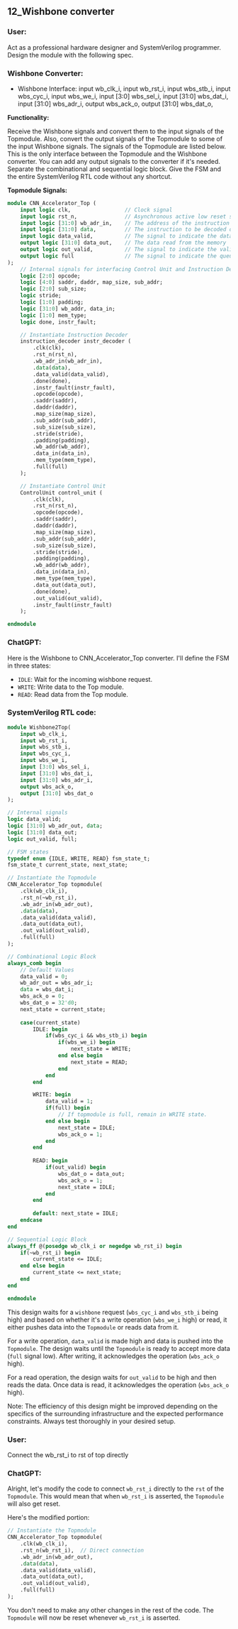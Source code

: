 ## 12_Wishbone converter
### User:
Act as a professional hardware designer and SystemVerilog programmer. Design the module with the following spec.

### Wishbone Converter:

- Wishbone Interface:
    input wb_clk_i,
    input wb_rst_i,
    input wbs_stb_i,
    input wbs_cyc_i,
    input wbs_we_i,
    input [3:0] wbs_sel_i,
    input [31:0] wbs_dat_i,
    input [31:0] wbs_adr_i,
    output wbs_ack_o,
    output [31:0] wbs_dat_o,

**Functionality:**

Receive the Wishbone signals and convert them to the input signals of the Topmodule. Also, convert the output signals of the Topmodule to some of the input Wishbone signals.
The signals of the Topmodule are listed below. This is the only interface between the Topmodule and the Wishbone converter.
You can add any output signals to the converter if it's needed.
Separate the combinational and sequential logic block. Give the FSM and the entire SystemVerilog RTL code without any shortcut.

**Topmodule Signals:**
```systemverilog
module CNN_Accelerator_Top (
    input logic clk,                 // Clock signal
    input logic rst_n,               // Asynchronous active low reset signal
    input logic [31:0] wb_adr_in,    // The address of the instruction or the image pixel
    input logic [31:0] data,         // The instruction to be decoded or the image pixel to be loaded
    input logic data_valid,          // The signal to indicate the data is valid
    output logic [31:0] data_out,    // The data read from the memory
    output logic out_valid,          // The signal to indicate the validity of the data (used when opcode is Store)
    output logic full                // The signal to indicate the queues are full
);
    // Internal signals for interfacing Control Unit and Instruction Decoder
    logic [2:0] opcode;
    logic [4:0] saddr, daddr, map_size, sub_addr;
    logic [2:0] sub_size;
    logic stride;
    logic [1:0] padding;
    logic [31:0] wb_addr, data_in;
    logic [1:0] mem_type;
    logic done, instr_fault;

    // Instantiate Instruction Decoder
    instruction_decoder instr_decoder (
        .clk(clk),
        .rst_n(rst_n),
        .wb_adr_in(wb_adr_in),
        .data(data),
        .data_valid(data_valid),
        .done(done),
        .instr_fault(instr_fault),
        .opcode(opcode),
        .saddr(saddr),
        .daddr(daddr),
        .map_size(map_size),
        .sub_addr(sub_addr),
        .sub_size(sub_size),
        .stride(stride),
        .padding(padding),
        .wb_addr(wb_addr),
        .data_in(data_in),
        .mem_type(mem_type),
        .full(full)
    );

    // Instantiate Control Unit
    ControlUnit control_unit (
        .clk(clk),
        .rst_n(rst_n),
        .opcode(opcode),
        .saddr(saddr),
        .daddr(daddr),
        .map_size(map_size),
        .sub_addr(sub_addr),
        .sub_size(sub_size),
        .stride(stride),
        .padding(padding),
        .wb_addr(wb_addr),
        .data_in(data_in),
        .mem_type(mem_type),
        .data_out(data_out),
        .done(done),
        .out_valid(out_valid),
        .instr_fault(instr_fault)
    );

endmodule
```

### ChatGPT:
Here is the Wishbone to CNN_Accelerator_Top converter. I'll define the FSM in three states:

- `IDLE`: Wait for the incoming wishbone request.
- `WRITE`: Write data to the Top module.
- `READ`: Read data from the Top module.

### SystemVerilog RTL code:

```systemverilog
module Wishbone2Top(
    input wb_clk_i,
    input wb_rst_i,
    input wbs_stb_i,
    input wbs_cyc_i,
    input wbs_we_i,
    input [3:0] wbs_sel_i,
    input [31:0] wbs_dat_i,
    input [31:0] wbs_adr_i,
    output wbs_ack_o,
    output [31:0] wbs_dat_o
);

// Internal signals
logic data_valid;
logic [31:0] wb_adr_out, data;
logic [31:0] data_out;
logic out_valid, full;

// FSM states
typedef enum {IDLE, WRITE, READ} fsm_state_t;
fsm_state_t current_state, next_state;

// Instantiate the Topmodule
CNN_Accelerator_Top topmodule(
    .clk(wb_clk_i),
    .rst_n(~wb_rst_i),
    .wb_adr_in(wb_adr_out),
    .data(data),
    .data_valid(data_valid),
    .data_out(data_out),
    .out_valid(out_valid),
    .full(full)
);

// Combinational Logic Block
always_comb begin
    // Default Values
    data_valid = 0;
    wb_adr_out = wbs_adr_i;
    data = wbs_dat_i;
    wbs_ack_o = 0;
    wbs_dat_o = 32'd0;
    next_state = current_state;
    
    case(current_state)
        IDLE: begin
            if(wbs_cyc_i && wbs_stb_i) begin
                if(wbs_we_i) begin
                    next_state = WRITE;
                end else begin
                    next_state = READ;
                end
            end
        end

        WRITE: begin
            data_valid = 1;
            if(full) begin
                // If topmodule is full, remain in WRITE state.
            end else begin
                next_state = IDLE;
                wbs_ack_o = 1;
            end
        end
        
        READ: begin
            if(out_valid) begin
                wbs_dat_o = data_out;
                wbs_ack_o = 1;
                next_state = IDLE;
            end
        end
        
        default: next_state = IDLE;
    endcase
end

// Sequential Logic Block
always_ff @(posedge wb_clk_i or negedge wb_rst_i) begin
    if(~wb_rst_i) begin
        current_state <= IDLE;
    end else begin
        current_state <= next_state;
    end
end

endmodule
```

This design waits for a `wishbone` request (`wbs_cyc_i` and `wbs_stb_i` being high) and based on whether it's a write operation (`wbs_we_i` high) or read, it either pushes data into the `Topmodule` or reads data from it. 

For a write operation, `data_valid` is made high and data is pushed into the `Topmodule`. The design waits until the `Topmodule` is ready to accept more data (`full` signal low). After writing, it acknowledges the operation (`wbs_ack_o` high).

For a read operation, the design waits for `out_valid` to be high and then reads the data. Once data is read, it acknowledges the operation (`wbs_ack_o` high).

Note: The efficiency of this design might be improved depending on the specifics of the surrounding infrastructure and the expected performance constraints. Always test thoroughly in your desired setup.

### User:
Connect the wb_rst_i to rst of top directly

### ChatGPT:
Alright, let's modify the code to connect `wb_rst_i` directly to the `rst` of the `Topmodule`. This would mean that when `wb_rst_i` is asserted, the `Topmodule` will also get reset. 

Here's the modified portion:

```systemverilog
// Instantiate the Topmodule
CNN_Accelerator_Top topmodule(
    .clk(wb_clk_i),
    .rst_n(wb_rst_i),  // Direct connection
    .wb_adr_in(wb_adr_out),
    .data(data),
    .data_valid(data_valid),
    .data_out(data_out),
    .out_valid(out_valid),
    .full(full)
);
```

You don't need to make any other changes in the rest of the code. The `Topmodule` will now be reset whenever `wb_rst_i` is asserted.
